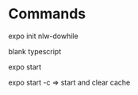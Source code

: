 # Commands

expo init nlw-dowhile  

blank typescript  

expo start  

expo start -c  => start and clear cache